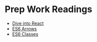 # Prep Work Readings 

- [Dive into React](Class301/301React.md)
- [ES6 Arrows]()
- [ES6 Classes]()
